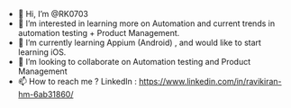 - 👋 Hi, I’m @RK0703
- 👀 I’m interested in learning more on Automation and current trends in automation testing + Product Management.
- 🌱 I’m currently learning Appium (Android) , and would like to start learning iOS.
- 💞️ I’m looking to collaborate on Automation testing and Product Management
- 📫 How to reach me  ? 
        LinkedIn :  https://www.linkedin.com/in/ravikiran-hm-6ab31860/
<!---
RK0703/RK0703 is a ✨ special ✨ repository because its `README.md` (this file) appears on your GitHub profile.
You can click the Preview link to take a look at your changes.
--->
